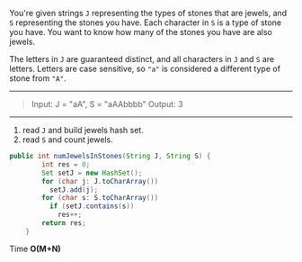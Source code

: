 You're given strings `J` representing the types of stones that are jewels, and `S` representing the stones you have.  Each character in `S` is a type of stone you have.  You want to know how many of the stones you have are also jewels.

The letters in `J` are guaranteed distinct, and all characters in `J` and `S` are letters. Letters are case sensitive, so `"a"` is considered a different type of stone from `"A"`.

---

> Input: J = "aA", S = "aAAbbbb"
> Output: 3

---

1. read `J` and build jewels hash set.
2. read `S` and count jewels.

```java
public int numJewelsInStones(String J, String S) {
        int res = 0;
        Set setJ = new HashSet();
        for (char j: J.toCharArray()) 
          setJ.add(j);
        for (char s: S.toCharArray()) 
          if (setJ.contains(s)) 
            res++;
        return res;
    }
```

Time **O(M+N)**

